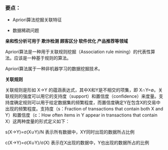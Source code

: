 
### 要点：

- Apriori算法挖掘关联特征

- 数据稀疏问题

**亲和性分析可用于 欺诈检测  顾客区分 软件优化 产品推荐等领域**

Apriori算法是一种用于关联规则挖掘（Association rule mining）的代表性算法。应该是一种基于规则的算法。

Apriori算法属于一种非机器学习的数据挖掘技术。

**关联规则**

关联规则是形如 X→Y 的蕴涵表达式，其中X和Y是不相交的项集，即 X∩Y=∅。关联规则的强度可以用它的支持度（support）和置信度（confidence）来度量。支持度确定规则可以用于给定数据集的频繁程度，而置信度确定Y在包含X的交易中出现的频繁程度。支持度（s：Fraction of transactions that contain both X and Y）和置信度（c：How often items in Y appear in transactions that contain X）这两种度量的形式定义如下：

s(X→Y)=σ(X∪Y)/N  表示所有数据中，XY同时出现的数据所占比例

c(X→Y)=σ(X∪Y)/σ(X)   表示在X出现的数据中，Y也出现的数据所占的比例


